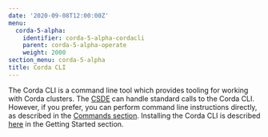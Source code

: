 ```yaml
---
date: '2020-09-08T12:00:00Z'
menu:
  corda-5-alpha:
    identifier: corda-5-alpha-cordacli
    parent: corda-5-alpha-operate
    weight: 2000
section_menu: corda-5-alpha
title: Corda CLI
---
```


<!--db-config - Ben
initial-config - Ben

network - charlie/yash

secret-config - Ben
topic-config - Ben
virtual-node - Me
-->
The Corda CLI is a command line tool which provides tooling for working with Corda clusters.
The [CSDE](../../getting-started/cordapp-standard-development-environment/csde.html) can handle standard calls to the Corda CLI.
However, if you prefer, you can perform command line instructions directly, as described in the [Commands section](commands.html).
Installing the Corda CLI is described [here](../../getting-started/installing-corda-cli.html) in the Getting Started section.
